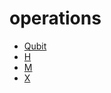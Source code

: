 # operations



+ [Qubit](operations/Qubit.1) 
+ [H](operations/H.1) 
+ [M](operations/M.1) 
+ [X](operations/X.1) 
